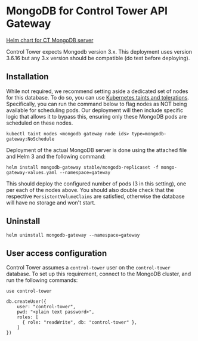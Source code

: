 # MongoDB for Control Tower API Gateway

[Helm chart for CT MongoDB server](https://github.com/helm/charts/tree/master/stable/mongodb-replicaset)

Control Tower expects Mongodb version 3.x. This deployment uses version 3.6.16 but any 3.x version should be compatible (do test before deploying).

## Installation

While not required, we recommend setting aside a dedicated set of nodes for this database. To do so, you can use [Kubernetes taints and tolerations](https://kubernetes.io/docs/concepts/configuration/taint-and-toleration/). Specifically, you can run the command below to flag nodes as NOT being available for scheduling pods. Our deployment will then include specific logic that allows it to bypass this, ensuring only these MongoDB pods are scheduled on these nodes.

```shell
kubectl taint nodes <mongodb gateway node ids> type=mongodb-gateway:NoSchedule
```

Deployment of the actual MongoDB server is done using the attached file and Helm 3 and the following command:

```shell
helm install mongodb-gateway stable/mongodb-replicaset -f mongo-gateway-values.yaml --namespace=gateway
```

This should deploy the configured number of pods (3 in this setting), one per each of the nodes above. You should also double check that the respective `PersistentVolumeClaims` are satisfied, otherwise the database will have no storage and won't start.



## Uninstall

```shell
helm uninstall mongodb-gateway --namespace=gateway
```


## User access configuration

Control Tower assumes a `control-tower` user on the `control-tower` database. To set up this requirement, connect to the MongoDB cluster, and run the following commands:

```shell
use control-tower

db.createUser({
    user: "control-tower",
    pwd: "<plain text password>",
    roles: [
      { role: "readWrite", db: "control-tower" },
    ]
})
```